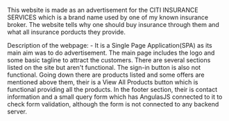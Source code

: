 This website is made as an advertisement for the CITI INSURANCE SERVICES which is a brand name used by one of my known insurance broker. The website tells why one should buy insurance through them and what all insurance porducts they provide.

Description of the webpage: -
It is a Single Page Application(SPA) as its main aim was to do advertisement.
The main page includes the logo and some basic tagline to attract the customers.
There are several sections listed on the site but aren't functional.
The sign-in button is also not functional.
Going down there are products listed and some offers are mentioned above them, their is a View All Products button which is functional providing all the products.
In the footer section, their is contact information and a small query form which has AngulasJS connected to it to check form validation, although the form is not connected to any backend server.
